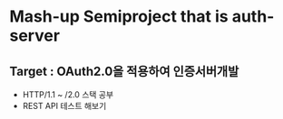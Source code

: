 # Mash-up Semiproject that is auth-server
## Target : OAuth2.0을 적용하여 인증서버개발

- HTTP/1.1 ~ /2.0 스택 공부
- REST API 테스트 해보기
